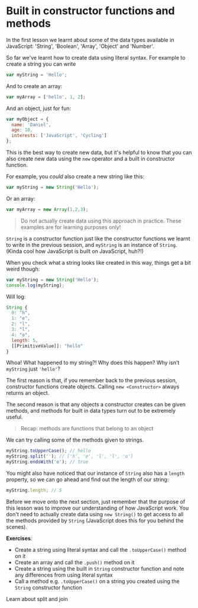 # Built in constructor functions and methods

In the first lesson we learnt about some of the data types available in JavaScript: 'String', 'Boolean', 'Array', 'Object' and 'Number'.

So far we've learnt how to create data using literal syntax. For example to create a string you can write


```js
var myString = 'Hello';
```

And to create an array:

```js
var myArray = ['hello', 1, 2];
```

And an object, just for fun:

```js
var myObject = {
  name: 'Daniel',
  age: 10,
  interests: ['JavaScript', 'Cycling']
};
```

This is the best way to create new data, but it's helpful to know that you can also create new data using the `new` operator and a built in constructor function.

For example, you _could_ also create a new string like this:

```js
var myString = new String('Hello');
```

Or an array:

```js
var myArray = new Array(1,2,3);
```

> Do not actually create data using this approach in practice. These examples are for learning purposes only!

`String` is a constructor function just like the constructor functions we learnt to write in the previous session, and `myString` is an instance of `String`. (Kinda cool how JavaScript is built on JavaScript, huh?!)

When you check what a string looks like created in this way, things get a bit weird though:

```js
var myString = new String('Hello');
console.log(myString);
```

Will log:

```js
String {
  0: "h",
  1: "e",
  2: "l",
  3: "l",
  4: "o",
  length: 5,
  [[PrimitiveValue]]: "hello"
}
```

Whoa! What happened to my string?! Why does this happen? Why isn't `myString` just `'hello'`?

The first reason is that, if you remember back to the previous session, constructor functions create objects. Calling `new <Constructor>` always returns an object.

The second reason is that any objects a constructor creates can be given methods, and methods for built in data types turn out to be extremely useful.

> Recap: methods are functions that belong to an object

We can try calling some of the methods given to strings.

```js
myString.toUpperCase(); // hello
myString.split(''); // ['h', 'e', 'l', 'l', 'o']
myString.endsWith('o'); // true
```

You might also have noticed that our instance of `String` also has a `length` property, so we can go ahead and find out the length of our string:

```js
myString.length; // 5
```

Before we move onto the next section, just remember that the purpose of this lesson was to improve our understanding of how JavaScript work. You don't need to actually create data using `new String()` to get access to all the methods provided by `String` (JavaScript does this for you behind the scenes).


**Exercises**:

- Create a string using literal syntax and call the `.toUpperCase()` method on it
- Create an array and call the `.push()` method on it
- Create a string using the built in `String` constructor function and note any differences from using literal syntax
- Call a method e.g. `.toUpperCase()` on a string you created using the `String` constructor function

Learn about split and join

